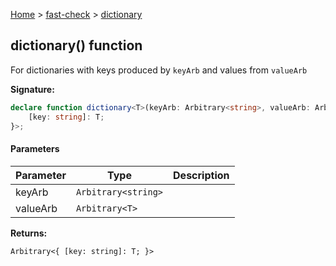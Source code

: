 [Home](/) &gt; [fast-check](../fast-check.md) &gt; [dictionary](dictionary.md)

## dictionary() function

For dictionaries with keys produced by `keyArb` and values from `valueArb`

<b>Signature:</b>

```typescript
declare function dictionary<T>(keyArb: Arbitrary<string>, valueArb: Arbitrary<T>): Arbitrary<{
    [key: string]: T;
}>;
```

#### Parameters

|  Parameter | Type | Description |
|  --- | --- | --- |
|  keyArb | <code>Arbitrary&lt;string&gt;</code> |  |
|  valueArb | <code>Arbitrary&lt;T&gt;</code> |  |

<b>Returns:</b>

`Arbitrary<{
    [key: string]: T;
}>`

